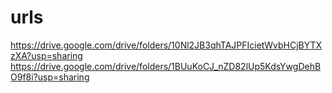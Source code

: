 # urls
https://drive.google.com/drive/folders/10Nl2JB3qhTAJPFIcietWvbHCjBYTXzXA?usp=sharing
https://drive.google.com/drive/folders/1BUuKoCJ_nZD82lUp5KdsYwgDehBO9f8i?usp=sharing

